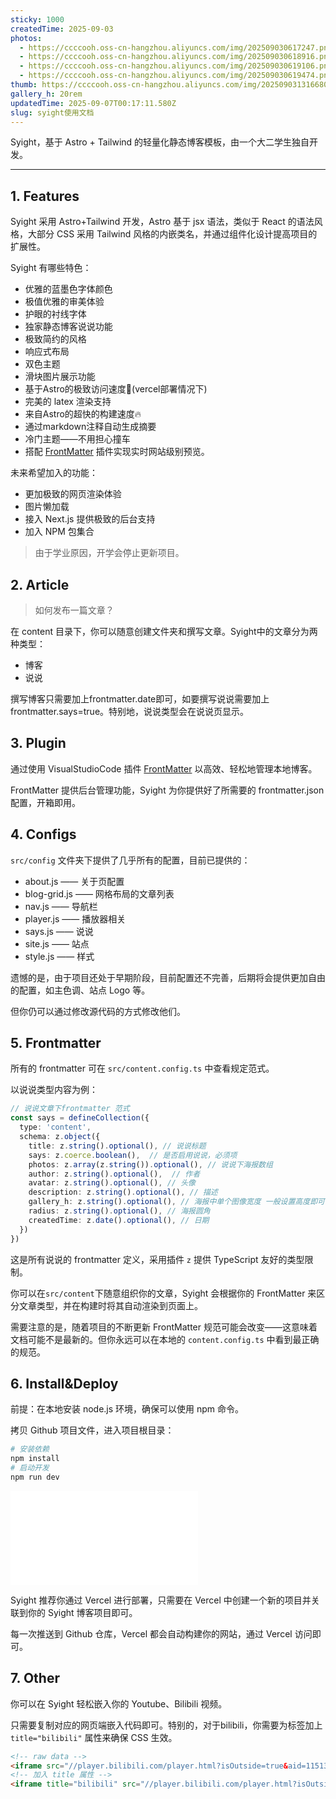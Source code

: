 ```yaml
---
sticky: 1000
createdTime: 2025-09-03
photos:
  - https://ccccooh.oss-cn-hangzhou.aliyuncs.com/img/202509030617247.png
  - https://ccccooh.oss-cn-hangzhou.aliyuncs.com/img/202509030618916.png
  - https://ccccooh.oss-cn-hangzhou.aliyuncs.com/img/202509030619106.png
  - https://ccccooh.oss-cn-hangzhou.aliyuncs.com/img/202509030619474.png
thumb: https://ccccooh.oss-cn-hangzhou.aliyuncs.com/img/202509031316680.jpg
gallery_h: 20rem
updatedTime: 2025-09-07T00:17:11.580Z
slug: syight使用文档
---
```


Syight，基于 Astro + Tailwind 的轻量化静态博客模板，由一个大二学生独自开发。

<!-- more -->

---


## 1. Features

Syight 采用 Astro+Tailwind 开发，Astro 基于 jsx 语法，类似于 React 的语法风格，大部分 CSS 采用 Tailwind 风格的内嵌类名，并通过组件化设计提高项目的扩展性。

Syight 有哪些特色：

- 优雅的蓝墨色字体颜色
- 极值优雅的审美体验
- 护眼的衬线字体
- 独家静态博客说说功能
- 极致简约的风格
- 响应式布局
- 双色主题
- 滑块图片展示功能
- 基于Astro的极致访问速度🚀(vercel部署情况下)
- 完美的 latex 渲染支持
- 来自Astro的超快的构建速度🔥
- 通过markdown注释自动生成摘要
- 冷门主题——不用担心撞车
- 搭配 [FrontMatter](https://frontmatter.codes/) 插件实现实时网站级别预览。

未来希望加入的功能：

- 更加极致的网页渲染体验
- 图片懒加载
- 接入 Next.js 提供极致的后台支持
- 加入 NPM 包集合

> 由于学业原因，开学会停止更新项目。

## 2. Article

> 如何发布一篇文章？

在 content 目录下，你可以随意创建文件夹和撰写文章。Syight中的文章分为两种类型：

- 博客
- 说说

撰写博客只需要加上frontmatter.date即可，如要撰写说说需要加上frontmatter.says=true。特别地，说说类型会在说说页显示。

## 3. Plugin

通过使用 VisualStudioCode 插件 [FrontMatter](https://frontmatter.codes/) 以高效、轻松地管理本地博客。

FrontMatter 提供后台管理功能，Syight 为你提供好了所需要的 frontmatter.json 配置，开箱即用。

## 4. Configs

`src/config` 文件夹下提供了几乎所有的配置，目前已提供的：
- about.js —— 关于页配置
- blog-grid.js —— 网格布局的文章列表
- nav.js —— 导航栏
- player.js —— 播放器相关
- says.js —— 说说
- site.js —— 站点
- style.js —— 样式

遗憾的是，由于项目还处于早期阶段，目前配置还不完善，后期将会提供更加自由的配置，如主色调、站点 Logo 等。

但你仍可以通过修改源代码的方式修改他们。

## 5. Frontmatter

所有的 frontmatter 可在 `src/content.config.ts` 中查看规定范式。

以说说类型内容为例：

```ts
// 说说文章下frontmatter 范式
const says = defineCollection({
  type: 'content',
  schema: z.object({
    title: z.string().optional(), // 说说标题
    says: z.coerce.boolean(),  // 是否启用说说，必须项
    photos: z.array(z.string()).optional(), // 说说下海报数组
    author: z.string().optional(),  // 作者
    avatar: z.string().optional(), // 头像
    description: z.string().optional(), // 描述
    gallery_h: z.string().optional(), // 海报中单个图像宽度 一般设置高度即可
    radius: z.string().optional(), // 海报圆角
    createdTime: z.date().optional(), // 日期
  })
})
```

这是所有说说的 frontmatter 定义，采用插件 `z` 提供 TypeScript 友好的类型限制。

你可以在`src/content`下随意组织你的文章，Syight 会根据你的 FrontMatter 来区分文章类型，并在构建时将其自动渲染到页面上。

需要注意的是，随着项目的不断更新 FrontMatter 规范可能会改变——这意味着文档可能不是最新的。但你永远可以在本地的 `content.config.ts` 中看到最正确的规范。

## 6. Install&Deploy

前提：在本地安装 node.js 环境，确保可以使用 npm 命令。

拷贝 Github 项目文件，进入项目根目录：

```sh
# 安装依赖
npm install
# 启动开发
npm run dev
```

<iframe title="bilibili" src="//player.bilibili.com/player.html?isOutside=true&aid=115136547262417&bvid=BV1ciaTz9EgQ&cid=32122340203&p=1" scrolling="no" border="0" frameborder="no" framespacing="0" allowfullscreen="true"></iframe>

Syight 推荐你通过 Vercel 进行部署，只需要在 Vercel 中创建一个新的项目并关联到你的 Syight 博客项目即可。

每一次推送到 Github 仓库，Vercel 都会自动构建你的网站，通过 Vercel 访问即可。

## 7. Other

你可以在 Syight 轻松嵌入你的 Youtube、Bilibili 视频。

只需要复制对应的网页端嵌入代码即可。特别的，对于bilibili，你需要为标签加上 `title="bilibili"` 属性来确保 CSS 生效。

```html
<!-- raw data -->
<iframe src="//player.bilibili.com/player.html?isOutside=true&aid=115136547262417&bvid=BV1ciaTz9EgQ&cid=32122340203&p=1" scrolling="no" border="0" frameborder="no" framespacing="0" allowfullscreen="true"></iframe>
<!-- 加入 title 属性 -->
<iframe title="bilibili" src="//player.bilibili.com/player.html?isOutside=true&aid=115136547262417&bvid=BV1ciaTz9EgQ&cid=32122340203&p=1" scrolling="no" border="0" frameborder="no" framespacing="0" allowfullscreen="true"></iframe>
```